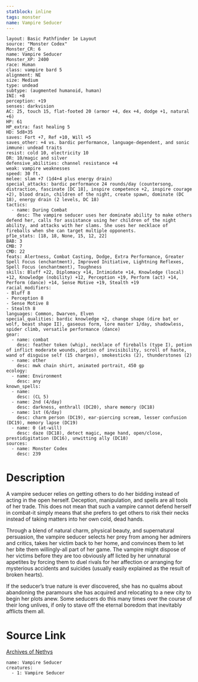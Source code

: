```yaml
---
statblock: inline
tags: monster
name: Vampire Seducer
---
```

```statblock
layout: Basic Pathfinder 1e Layout
source: "Monster Codex"
Monster_CR: 6
name: Vampire Seducer
Monster_XP: 2400
race: Human
class: vampire bard 5
alignment: NE
size: Medium
type: undead
subtype: (augmented humanoid, human)
INI: +8
perception: +19
senses: darkvision
AC: 25, touch 15, flat-footed 20 (armor +4, dex +4, dodge +1, natural +6)
HP: 61
HP_extra: fast healing 5
HD: 5d8+35
saves: Fort +7, Ref +10, Will +5
saves_other: +4 vs. bardic performance, language-dependent, and sonic
immune: undead traits
resist: cold 10, electricity 10
DR: 10/magic and silver
defensive_abilities: channel resistance +4
weak: vampire weaknesses
speed: 30 ft.
melee: slam +7 (1d4+4 plus energy drain)
special_attacks: bardic performance 24 rounds/day (countersong, distraction, fascinate [DC 18], inspire competence +2, inspire courage +2), blood drain, children of the night, create spawn, dominate (DC 18), energy drain (2 levels, DC 18)
tactics:
  - name: During Combat
    desc: The vampire seducer uses her dominate ability to make others defend her, calls for assistance using her children of the night ability, and attacks with her slams. She uses her necklace of fireballs when she can target multiple opponents.
pf1e_stats: [18, 18, None, 15, 12, 22]
BAB: 3
CMB: 7
CMD: 22
feats: Alertness, Combat Casting, Dodge, Extra Performance, Greater Spell Focus (enchantment), Improved Initiative, Lightning Reflexes, Spell Focus (enchantment), Toughness
skills: Bluff +22, Diplomacy +14, Intimidate +14, Knowledge (local) +12, Knowledge (nobility) +12, Perception +19, Perform (act) +14, Perform (dance) +14, Sense Motive +19, Stealth +19
racial_modifiers:
- Bluff 8
- Perception 8
- Sense Motive 8
- Stealth 8
languages: Common, Dwarven, Elven
special_qualities: bardic knowledge +2, change shape (dire bat or wolf, beast shape II), gaseous form, lore master 1/day, shadowless, spider climb, versatile performance (dance)
gear:
  - name: combat
    desc: feather token (whip), necklace of fireballs (type I), potion of inflict moderate wounds, potion of invisibility, scroll of haste, wand of disguise self (15 charges), smokesticks (2), thunderstones (2)
  - name: other
    desc: mwk chain shirt, animated portrait, 450 gp
ecology:
  - name: Environment
    desc: any
known_spells:
  - name:
    desc: (CL 5)
  - name: 2nd (4/day)
    desc: darkness, enthrall (DC20), share memory (DC18)
  - name: 1st (6/day)
    desc: charm person (DC19), ear-piercing scream, lesser confusion (DC19), memory lapse (DC19)
  - name: 0 (at-will)
    desc: daze (DC18), detect magic, mage hand, open/close, prestidigitation (DC16), unwitting ally (DC18)
sources:
  - name: Monster Codex
    desc: 239
```
# Description
A vampire seducer relies on getting others to do her bidding instead of acting in the open herself. Deception, manipulation, and spells are all tools of her trade. This does not mean that such a vampire cannot defend herself in combat-it simply means that she prefers to get others to risk their necks instead of taking matters into her own cold, dead hands.

Through a blend of natural charm, physical beauty, and supernatural persuasion, the vampire seducer selects her prey from among her admirers and critics, takes her victim back to her home, and convinces them to let her bite them willingly-all part of her game. The vampire might dispose of her victims before they are too obviously aff licted by her unnatural appetites by forcing them to duel rivals for her affection or arranging for mysterious accidents and suicides (usually easily explained as the result of broken hearts).

If the seducer’s true nature is ever discovered, she has no qualms about abandoning the paramours she has acquired and relocating to a new city to begin her plots anew. Some seducers do this many times over the course of their long unlives, if only to stave off the eternal boredom that inevitably afflicts them all.
# Source Link
[Archives of Nethys](https://aonprd.com/MonsterDisplay.aspx?ItemName=Vampire%20Seducer)
```encounter-table
name: Vampire Seducer
creatures:
  - 1: Vampire Seducer
```
